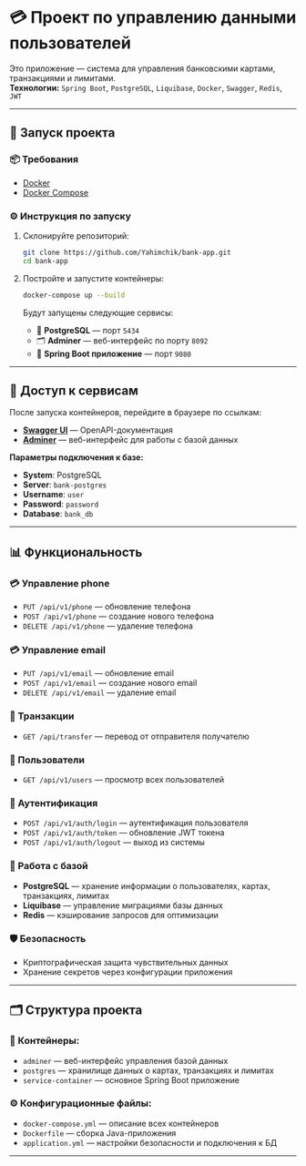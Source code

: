 # 💳 Проект по управлению данными пользователей

Это приложение — система для управления банковскими картами, транзакциями и лимитами.  
**Технологии:** `Spring Boot`, `PostgreSQL`, `Liquibase`, `Docker`, `Swagger`, `Redis`, `JWT`

---

## 🚀 Запуск проекта

### 📦 Требования
- [Docker](https://www.docker.com/)
- [Docker Compose](https://docs.docker.com/compose/)

### ⚙️ Инструкция по запуску

1. Склонируйте репозиторий:
   ```bash
   git clone https://github.com/Yahimchik/bank-app.git
   cd bank-app
   ```

2. Постройте и запустите контейнеры:
   ```bash
   docker-compose up --build
   ```

   Будут запущены следующие сервисы:
    - 🐘 **PostgreSQL** — порт `5434`
    - 🗂️ **Adminer** — веб-интерфейс по порту `8092`
    - 🚀 **Spring Boot приложение** — порт `9080`

---

## 💾 Доступ к сервисам

После запуска контейнеров, перейдите в браузере по ссылкам:

- [**Swagger UI**](http://localhost:9080/swagger-ui/index.html) — OpenAPI-документация
- [**Adminer**](http://localhost:8092) — веб-интерфейс для работы с базой данных

**Параметры подключения к базе:**
- **System**: PostgreSQL
- **Server**: `bank-postgres`
- **Username**: `user`
- **Password**: `password`
- **Database**: `bank_db`

---

## 📊 Функциональность

### 💳 Управление phone

- `PUT /api/v1/phone` — обновление телефона
- `POST /api/v1/phone` — создание нового телефона
- `DELETE /api/v1/phone` — удаление телефона

### 💳 Управление email

- `PUT /api/v1/email` — обновление email
- `POST /api/v1/email` — создание нового email
- `DELETE /api/v1/email` — удаление email

### 💸 Транзакции
- `GET /api/transfer` — перевод от отправителя получателю

### 👤 Пользователи
- `GET /api/v1/users` — просмотр всех пользователей

### 🔐 Аутентификация
- `POST /api/v1/auth/login` — аутентификация пользователя
- `POST /api/v1/auth/token` — обновление JWT токена
- `POST /api/v1/auth/logout` — выход из системы

### 🧩 Работа с базой
- **PostgreSQL** — хранение информации о пользователях, картах, транзакциях, лимитах
- **Liquibase** — управление миграциями базы данных
- **Redis** — кэширование запросов для оптимизации

### 🛡️ Безопасность
- Криптографическая защита чувствительных данных
- Хранение секретов через конфигурации приложения

---

## 🗂️ Структура проекта

### 🐳 Контейнеры:
- `adminer` — веб-интерфейс управления базой данных
- `postgres` — хранилище данных о картах, транзакциях и лимитах
- `service-container` — основное Spring Boot приложение

### ⚙️ Конфигурационные файлы:
- `docker-compose.yml` — описание всех контейнеров
- `Dockerfile` — сборка Java-приложения
- `application.yml` — настройки безопасности и подключения к БД

---

